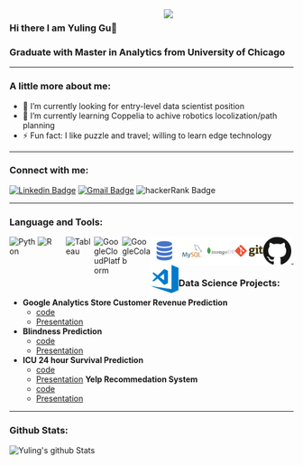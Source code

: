 

<img align='right' src="https://www.eschoolnews.com/files/2018/03/coding1.jpg" width="230">

### Hi there I am Yuling Gu👋
### Graduate with Master in Analytics from University of Chicago

---
 ### A little more about me:

- 🔭 I’m currently looking for entry-level data scientist position
- 🌱 I’m currently learning Coppelia to achive robotics locolization/path planning
- ⚡ Fun fact: I like puzzle and travel; willing to learn edge technology

---
### Connect with me:

[![Linkedin Badge](https://img.shields.io/badge/-YulingGu-blue?style=flat-square&logo=Linkedin&logoColor=white&link=https://www.linkedin.com/in/yuling-gu-b61614104/)](https://www.linkedin.com/in/yuling-gu-b61614104/)
[![Gmail Badge](https://img.shields.io/badge/Gmail-c14438?style=flat-square&logo=Gmail&logoColor=white&link=mailto:betty19950330@gmail.com)](mailto:betty19950330@gmail.com)
![hackerRank Badge](https://img.shields.io/badge/-HackerRank-black?style=flat-square&logo=HackerRank&logoColor=white&link=https://www.hackerrank.com/gu_349?hr_r=1/)


---
### Language and Tools:


<img align="left" alt="Python" width="50px" src="https://www.iconfinder.com/data/icons/logos-and-brands/512/267_Python_logo-512.png" />
<img align="left" alt="R" width="50px" src="https://cdn.iconscout.com/icon/free/png-256/r-5-283170.png" />
<img align="left" alt="Tableau" width="50px" src="https://www.thedataschool.co.uk/wp-content/uploads/2017/11/Tableau-Server-Icon.png" />
<img align="left" alt="GoogleCloudPlatform" width="50px" src="https://cdn.iconscout.com/icon/free/png-512/google-cloud-2038785-1721675.png" />
<img align="left" alt="GoogleColab" width="50px" src="https://colab.research.google.com/img/colab_favicon_256px.png" />
<img align="left" alt="SQL" width="50px" src="https://raw.githubusercontent.com/github/explore/80688e429a7d4ef2fca1e82350fe8e3517d3494d/topics/sql/sql.png" />
<img align="left" alt="MySQL" width="50px" src="https://raw.githubusercontent.com/github/explore/80688e429a7d4ef2fca1e82350fe8e3517d3494d/topics/mysql/mysql.png" />
<img align="left" alt="MongoDB" width="50px" src="https://raw.githubusercontent.com/github/explore/80688e429a7d4ef2fca1e82350fe8e3517d3494d/topics/mongodb/mongodb.png" />
<img align="left" alt="Git" width="50px" src="https://raw.githubusercontent.com/github/explore/80688e429a7d4ef2fca1e82350fe8e3517d3494d/topics/git/git.png" />
<img align="left" alt="GitHub" width="50px" src="https://raw.githubusercontent.com/github/explore/78df643247d429f6cc873026c0622819ad797942/topics/github/github.png" />
<img align="left" alt="Visual Studio Code" width="50px" src="https://raw.githubusercontent.com/github/explore/80688e429a7d4ef2fca1e82350fe8e3517d3494d/topics/visual-studio-code/visual-studio-code.png" />

<br />
<br />

---

### Data Science Projects:

- **Google Analytics Store Customer Revenue Prediction**
  - [code](https://github.com/yuling0330/Google-Store-Analytics-Transactions-Revenue-Prediction/tree/master/notebook)
  - [Presentation](https://github.com/yuling0330/Google-Store-Analytics-Transactions-Revenue-Prediction/blob/master/presentation/Customer_Revenue_Prediction_Presentation.pdf)
- **Blindness Prediction**
  - [code](https://github.com/yuling0330/Blindness_Detection_Image_Recognition/tree/master/notebook)
  - [Presentation](https://github.com/yuling0330/Blindness_Detection_Image_Recognition/blob/master/presentation/blindess_detection_presentation.pdf)
- **ICU 24 hour Survival Prediction**
  - [code](https://github.com/yuling0330/yelp-review-big-data/tree/master/notebook)
  - [Presentation](https://github.com/yuling0330/icu_24hour_survival_analysis/tree/master/presentation)
 **Yelp Recommedation System**
  - [code](https://github.com/yuling0330/icu_24hour_survival_analysis/tree/master/notebook)
  - [Presentation](https://github.com/yuling0330/yelp-review-big-data/tree/master/presentation)

---

### Github Stats:
<img align="left" alt="Yuling's github Stats" src="https://github-readme-stats.vercel.app/api?username=yuling0330&show_icons=true&hide_border=true" />
